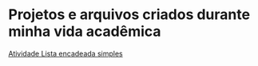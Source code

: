 # Projetos e arquivos criados durante minha vida acadêmica

[Atividade Lista encadeada simples](https://github.com/GuilhermeAmarilho/EstruturaDeDados1/blob/main/Aula%2003%20-%20Lista%20ordenada%20e%20encadeada/listaOrdenada.c)
